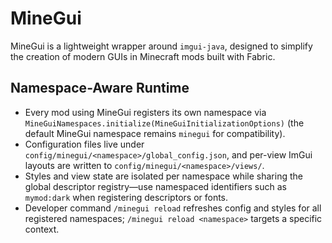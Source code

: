 # MineGui
MineGui is a lightweight wrapper around `imgui-java`, designed to simplify the creation of modern GUIs in Minecraft mods built with Fabric.

## Namespace-Aware Runtime
- Every mod using MineGui registers its own namespace via `MineGuiNamespaces.initialize(MineGuiInitializationOptions)` (the default MineGui namespace remains `minegui` for compatibility).
- Configuration files live under `config/minegui/<namespace>/global_config.json`, and per-view ImGui layouts are written to `config/minegui/<namespace>/views/`.
- Styles and view state are isolated per namespace while sharing the global descriptor registry—use namespaced identifiers such as `mymod:dark` when registering descriptors or fonts.
- Developer command `/minegui reload` refreshes config and styles for all registered namespaces; `/minegui reload <namespace>` targets a specific context.
